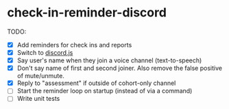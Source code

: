 # check-in-reminder-discord

TODO:

- [x] Add reminders for check ins and reports
- [x] Switch to [discord.js](https://discord.js.org)
- [x] Say user's name when they join a voice channel (text-to-speech)
- [x] Don't say name of first and second joiner. Also remove the false positive of mute/unmute.
- [x] Reply to "assessment" if outside of cohort-only channel
- [ ] Start the reminder loop on startup (instead of via a command)
- [ ] Write unit tests
